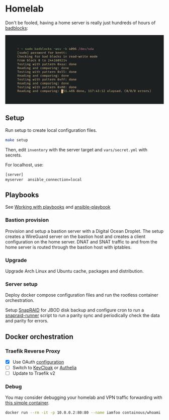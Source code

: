 # Homelab

Don't be fooled, having a home server is really just hundreds of hours of [badblocks](https://wiki.archlinux.org/index.php/Badblocks):

![sudo badblocks -wsv -b 4096 /dev/sda output](./screenshots/badblocks.png)

## Setup

Run setup to create local configuration files.

```sh
make setup
```

Then, edit `inventory` with the server target and `vars/secret.yml` with secrets.

For localhost, use:

```
[server]
myserver  ansible_connection=local
```

## Playbooks

See [Working with playbooks](https://docs.ansible.com/ansible/latest/user_guide/playbooks.html) and [ansible-playbook](https://docs.ansible.com/ansible/latest/cli/ansible-playbook.html)

### Bastion provision

Provision and setup a bastion server with a Digital Ocean Droplet. The setup creates a WireGuard server on the bastion host and creates a client configuration on the home server. DNAT and SNAT traffic to and from the home server is routed through the bastion host with iptables.

### Upgrade

Upgrade Arch Linux and Ubuntu cache, packages and distribution.

### Server setup

Deploy docker compose configuration files and run the rootless container orchestration.

Setup [SnapRAID](https://www.snapraid.it/) for JBOD disk backup and configure cron to run a [snapraid-runner](https://github.com/Chronial/snapraid-runner) script to run a parity sync and periodically check the data and parity for errors.

## Docker orchestration

### Traefik Reverse Proxy

-   [x] Use OAuth [configuration](https://github.com/CVJoint/docker-compose/blob/master/ymlfiles/traefik.yml)
-   [ ] Switch to [KeyCloak](https://www.keycloak.org/index.html) or [Authelia](https://github.com/clems4ever/authelia)
-   [ ] Update to Traefik v2

### Debug

You may consider debugging your homelab and VPN traffic forwarding with [this simple container](https://github.com/containous/whoami).

```sh
docker run --rm -it -p 10.0.0.2:80:80 --name iamfoo containous/whoami
```
